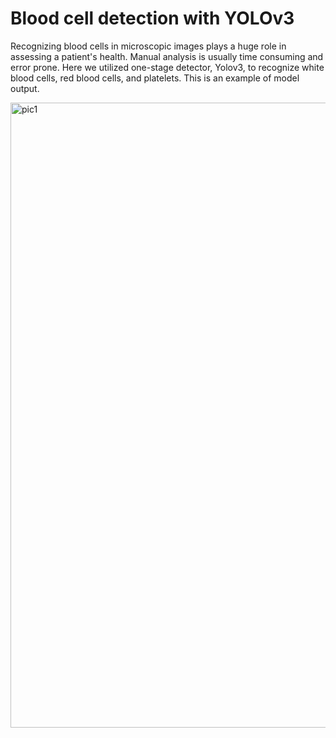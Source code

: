 # Blood cell detection with YOLOv3

Recognizing blood cells in microscopic images plays a huge role in assessing a patient's health. Manual analysis is usually time consuming and error prone. Here we utilized one-stage detector, Yolov3, to recognize white blood cells, red blood cells, and platelets. This is an example of model output.

<img src="https://user-images.githubusercontent.com/24762837/134983976-f08e1719-4f16-491f-958e-7fda53311002.png" alt="pic1" width="1000"/>


